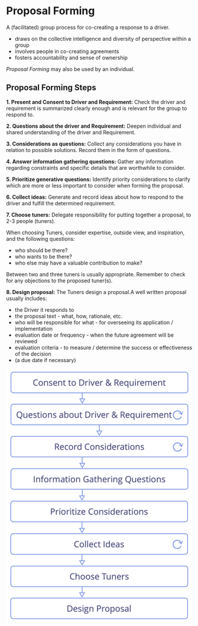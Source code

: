 # Proposal Forming

<summary>
A (facilitated) group process for co-creating a response to a driver.
</summary>

-   draws on the collective intelligence and diversity of perspective within a group
-   involves people in co-creating agreements
-   fosters accountability and sense of ownership

_Proposal Forming_ may also be used by an individual.


## Proposal Forming Steps

**1. Present and Consent to Driver and Requirement:** Check the driver and requirement is summarized clearly enough and is relevant for the group to respond to. 

**2. Questions about the driver and Requirement:** Deepen individual and shared understanding of the driver and Requirement.

**3. Considerations as questions:** Collect any considerations you have in relation to possible solutions. Record them in the form of questions.

**4. Answer information gathering questions:** Gather any information regarding constraints and specific details that are worthwhile to consider.

**5. Prioritize generative questions:** Identify priority considerations to clarify which are more or less important to consider when forming the proposal.

**6. Collect ideas:** Generate and record ideas about how to respond to the driver and fulfill the determined requirement.

**7. Choose tuners:** Delegate responsibility for putting together a proposal, to 2-3 people (tuners).

When choosing Tuners, consider expertise, outside view, and inspiration, and the following questions:

-   who should be there?
-   who wants to be there?
-   who else may have a valuable contribution to make?

Between two and three tuners is usually appropriate. Remember to check for any objections to the proposed tuner(s).

**8. Design proposal:** The Tuners design a proposal.A well written proposal usually includes:


-   the Driver it responds to
-   the proposal text - what, how, rationale, etc.
-   who will be responsible for what - for overseeing its application / implementation
-   evaluation date or frequency - when the future agreement will be reviewed
-   evaluation criteria - to measure / determine the success or effectiveness of the decision
-   (a due date if necessary)

![Proposal forming process](img/agreements/proposal-forming.png)
